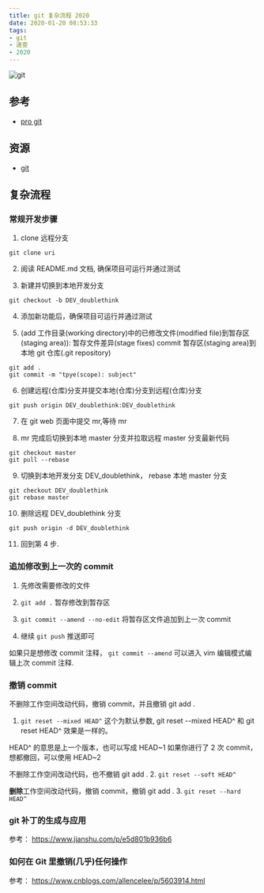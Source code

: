 ```yaml
---
title: git 复杂流程 2020
date: 2020-01-20 08:53:33
tags:
- git
- 速查
- 2020
---
```


![git](https://git-scm.com/book/en/v2/images/areas.png)


[pro git]: https://git-scm.com/book/zh/v2/%E8%B5%B7%E6%AD%A5-Git-%E5%9F%BA%E7%A1%80
[git]: https://github.com/git/git


## 参考
- [pro git][]

## 资源
- [git][]

<!-- more -->

## 复杂流程

### 常规开发步骤
1. clone 远程分支
```
git clone uri
```

2. 阅读 README.md 文档, 确保项目可运行并通过测试

3. 新建并切换到本地开发分支
```
git checkout -b DEV_doublethink
```

4. 添加新功能后，确保项目可运行并通过测试

5. (add 工作目录(working directory)中的已修改文件(modified file)到暂存区(staging area)): 暂存文件差异(stage fixes)
commit 暂存区(staging area)到本地 git 仓库(.git repository)
```
git add .
git commit -m "tpye(scope): subject"
```

6. 创建远程(仓库)分支并提交本地(仓库)分支到远程(仓库)分支
```
git push origin DEV_doublethink:DEV_doublethink
```

7. 在 git web 页面中提交 mr,等待 mr

8. mr 完成后切换到本地 master 分支并拉取远程 master 分支最新代码
```
git checkout master
git pull --rebase
```

9. 切换到本地开发分支 DEV_doublethink， rebase 本地 master 分支
```
git checkout DEV_doublethink
git rebase master
```

10. 删除远程 DEV_doublethink 分支
```
git push origin -d DEV_doublethink
```

11. 回到第 4 步.

### 追加修改到上一次的 commit
1. 先修改需要修改的文件

2. `git add .`  暂存修改到暂存区

3. `git commit --amend --no-edit` 将暂存区文件追加到上一次 commit

4. 继续 `git push` 推送即可

如果只是想修改 commit 注释， `git commit --amend` 可以进入 vim 编辑模式编辑上次 commit 注释.

### 撤销 commit
不删除工作空间改动代码，撤销 commit，并且撤销 git add .
1. `git reset --mixed HEAD^`
这个为默认参数, git reset --mixed HEAD^ 和 git reset HEAD^ 效果是一样的。

HEAD^ 的意思是上一个版本，也可以写成 HEAD~1
如果你进行了 2 次 commit，想都撤回，可以使用 HEAD~2

不删除工作空间改动代码，也不撤销 git add .
2. `git reset --soft HEAD^`

**删除**工作空间改动代码，撤销 commit，撤销 git add .
3. `git reset --hard HEAD^`

### git 补丁的生成与应用
参考： https://www.jianshu.com/p/e5d801b936b6

### 如何在 Git 里撤销(几乎)任何操作
参考： https://www.cnblogs.com/allencelee/p/5603914.html

